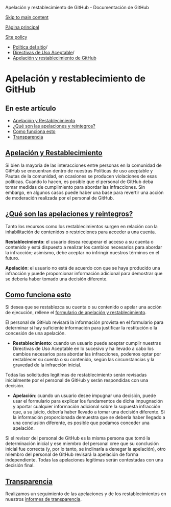 Apelación y restablecimiento de GitHub - Documentación de GitHub

[Skip to main content](#main-content)

[Página principal](/es)

[Site policy](/es/site-policy)

* [Política del sitio](/es/site-policy)/
* [Directivas de Uso Aceptable](/es/site-policy/acceptable-use-policies)/
* [Apelación y restablecimiento de GitHub](/es/site-policy/acceptable-use-policies/github-appeal-and-reinstatement)

Apelación y restablecimiento de GitHub
==========

En este artículo
----------

* [Apelación y Restablecimiento](#appeal-and-reinstatement)
* [¿Qué son las apelaciones y reintegros?](#what-are-appeals-and-reinstatements)
* [Como funciona esto](#how-this-works)
* [Transparencia](#transparency)

[Apelación y Restablecimiento](#appeal-and-reinstatement)
----------

Si bien la mayoría de las interacciones entre personas en la comunidad de GitHub se encuentran dentro de nuestras Políticas de uso aceptable y Pautas de la comunidad, en ocasiones se producen violaciones de esas políticas. Cuando lo hacen, es posible que el personal de GitHub deba tomar medidas de cumplimiento para abordar las infracciones. Sin embargo, en algunos casos puede haber una base para revertir una acción de moderación realizada por el personal de GitHub.

[¿Qué son las apelaciones y reintegros?](#what-are-appeals-and-reinstatements)
----------

Tanto los recursos como los restablecimientos surgen en relación con la inhabilitación de contenidos o restricciones para acceder a una cuenta.

**Restablecimiento**: el usuario desea recuperar el acceso a su cuenta o contenido y está dispuesto a realizar los cambios necesarios para abordar la infracción; asimismo, debe aceptar no infringir nuestros términos en el futuro.

**Apelación**: el usuario no está de acuerdo con que se haya producido una infracción y puede proporcionar información adicional para demostrar que se debería haber tomado una decisión diferente.

[Como funciona esto](#how-this-works)
----------

Si desea que se restablezca su cuenta o su contenido o apelar una acción de ejecución, rellene el [formulario de apelación y restablecimiento](https://support.github.com/contact/reinstatement).

El personal de GitHub revisará la información provista en el formulario para determinar si hay suficiente información para justificar la restitución o la concesión de una apelación.

* **Restablecimiento**: cuando un usuario puede aceptar cumplir nuestras Directivas de Uso Aceptable en lo sucesivo y ha llevado a cabo los cambios necesarios para abordar las infracciones, podemos optar por restablecer su cuenta o su contenido, según las circunstancias y la gravedad de la infracción inicial.

Todas las solicitudes legítimas de restablecimiento serán revisadas inicialmente por el personal de GitHub y serán respondidas con una decisión.

* **Apelación**: cuando un usuario desee impugnar una decisión, puede usar el formulario para explicar los fundamentos de dicha impugnación y aportar cualquier información adicional sobre la supuesta infracción que, a su juicio, debería haber llevado a tomar una decisión diferente. Si la información proporcionada demuestra que se debería haber llegado a una conclusión diferente, es posible que podamos conceder una apelación.

Si el revisor del personal de GitHub es la misma persona que tomó la determinación inicial y ese miembro del personal cree que su conclusión inicial fue correcta (y, por lo tanto, se inclinaría a denegar la apelación), otro miembro del personal de GitHub revisará la apelación de forma independiente. Todas las apelaciones legítimas serán contestadas con una decisión final.

[Transparencia](#transparency)
----------

Realizamos un seguimiento de las apelaciones y de los restablecimientos en nuestros [informes de transparencia](https://github.blog/2022-01-27-2021-transparency-report/#Appeals_and_other_reinstatements).
